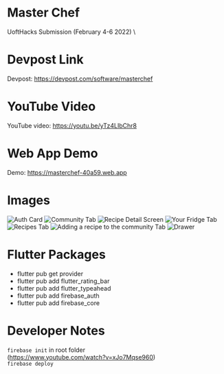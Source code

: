 # Master Chef
UoftHacks Submission (February 4-6 2022)  \

# Devpost Link
Devpost: https://devpost.com/software/masterchef

# YouTube Video
YouTube video: https://youtu.be/yTz4LIbChr8

# Web App Demo
Demo: https://masterchef-40a59.web.app 

# Images

![Auth Card](https://i.imgur.com/5nNvHAy.jpg)
![Community Tab](https://i.imgur.com/5iMKO7X.png)
![Recipe Detail Screen](https://i.imgur.com/fAHQrgg.png)
![Your Fridge Tab](https://i.imgur.com/nkxeRyR.png)
![Recipes Tab](https://i.imgur.com/vkDwKad.png)
![Adding a recipe to the community Tab](https://i.imgur.com/A8TzztM.png)
![Drawer](https://i.imgur.com/Bcy4GvR.jpg)

# Flutter Packages

-   flutter pub get provider
-   flutter pub add flutter_rating_bar
-   flutter pub add flutter_typeahead
-   flutter pub add firebase_auth
-   flutter pub add firebase_core

# Developer Notes
`firebase init` in root folder \
(https://www.youtube.com/watch?v=xJo7Mqse960) \
`firebase deploy` 
